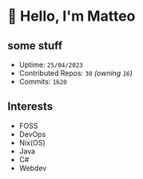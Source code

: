 # 👋 Hello, I'm Matteo

## some stuff

- Uptime: `25/04/2023`
- Contributed Repos: `30` *(owning `16`)*
- Commits: `1620`

## Interests

- FOSS
- DevOps
- Nix(OS)
- Java
- C#
- Webdev
